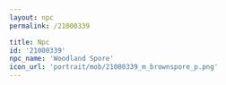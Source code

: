 ```yaml
---
layout: npc
permalink: /21000339

title: Npc
id: '21000339'
npc_name: 'Woodland Spore'
icon_url: 'portrait/mob/21000339_m_brownspore_p.png'
---
```

